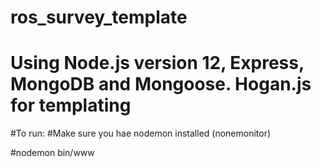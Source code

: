 # ros_survey_template

# Using Node.js version 12, Express, MongoDB and Mongoose. Hogan.js for templating

#To run: 
#Make sure you hae nodemon installed (nonemonitor)

#nodemon bin/www
